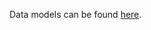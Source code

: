 Data models can be found [here](https://drive.google.com/file/d/1GdN2HuFtk-Gbf0OQnlYfNzGMR-LIiCDC/view?usp=sharing).
